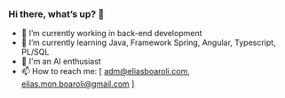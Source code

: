 ### Hi there, what’s up? 👋

- 🔭 I’m currently working in back-end development
- 🌱 I’m currently learning Java, Framework Spring, Angular, Typescript, PL/SQL
- 🚀 I'm an AI enthusiast
- 📫 How to reach me: [ adm@eliasboaroli.com, elias.mon.boaroli@gmail.com ]
